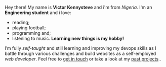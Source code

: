 Hey there!
My name is __Victor Kennysteve__ and i'm from _Nigeria._ I'm an **Engineering student** and i love:
  - reading;
  - playing football; 
  - programming and; 
  - listening to music. 
**Learning new things is my hobby!**

I’m fully *self-taught* and still learning and improving my devops skills as I battle through various challenges and build websites as a self-employed *web developer*. Feel free to [get in touch]() or take a look at my [past projects]()..
